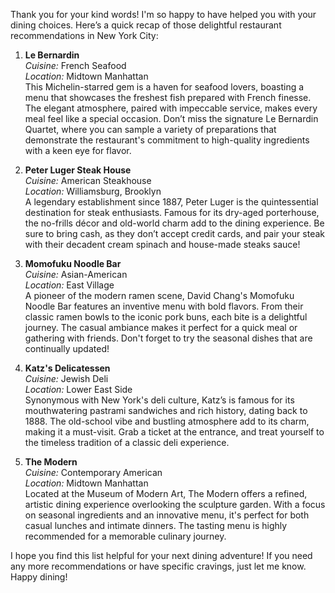 Thank you for your kind words! I'm so happy to have helped you with your dining choices. Here’s a quick recap of those delightful restaurant recommendations in New York City:

1. **Le Bernardin**  
   *Cuisine:* French Seafood  
   *Location:* Midtown Manhattan  
   This Michelin-starred gem is a haven for seafood lovers, boasting a menu that showcases the freshest fish prepared with French finesse. The elegant atmosphere, paired with impeccable service, makes every meal feel like a special occasion. Don’t miss the signature Le Bernardin Quartet, where you can sample a variety of preparations that demonstrate the restaurant's commitment to high-quality ingredients with a keen eye for flavor.

2. **Peter Luger Steak House**  
   *Cuisine:* American Steakhouse  
   *Location:* Williamsburg, Brooklyn  
   A legendary establishment since 1887, Peter Luger is the quintessential destination for steak enthusiasts. Famous for its dry-aged porterhouse, the no-frills décor and old-world charm add to the dining experience. Be sure to bring cash, as they don’t accept credit cards, and pair your steak with their decadent cream spinach and house-made steaks sauce!

3. **Momofuku Noodle Bar**  
   *Cuisine:* Asian-American  
   *Location:* East Village  
   A pioneer of the modern ramen scene, David Chang's Momofuku Noodle Bar features an inventive menu with bold flavors. From their classic ramen bowls to the iconic pork buns, each bite is a delightful journey. The casual ambiance makes it perfect for a quick meal or gathering with friends. Don't forget to try the seasonal dishes that are continually updated!

4. **Katz's Delicatessen**  
   *Cuisine:* Jewish Deli  
   *Location:* Lower East Side  
   Synonymous with New York's deli culture, Katz’s is famous for its mouthwatering pastrami sandwiches and rich history, dating back to 1888. The old-school vibe and bustling atmosphere add to its charm, making it a must-visit. Grab a ticket at the entrance, and treat yourself to the timeless tradition of a classic deli experience.

5. **The Modern**  
   *Cuisine:* Contemporary American  
   *Location:* Midtown Manhattan  
   Located at the Museum of Modern Art, The Modern offers a refined, artistic dining experience overlooking the sculpture garden. With a focus on seasonal ingredients and an innovative menu, it's perfect for both casual lunches and intimate dinners. The tasting menu is highly recommended for a memorable culinary journey.

I hope you find this list helpful for your next dining adventure! If you need any more recommendations or have specific cravings, just let me know. Happy dining!